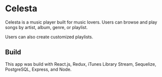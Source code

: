 # Celesta

Celesta is a music player built for music lovers. Users can browse and play songs by artist, album, genre, or playlist.

Users can also create customized playlists.

## Build
This app was build with React.js, Redux, iTunes Library Stream, Sequelize, PostgreSQL, Express, and Node.
